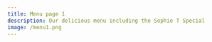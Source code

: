 ```yaml
---
title: Menu page 1
description: Our delicious menu including the Sophie T Special
image: /menu1.png
---
```

